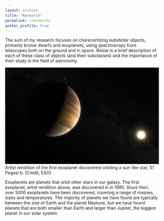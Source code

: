 ```yaml
---
layout: archive
title: "Research"
permalink: /research/
author_profile: true
---  
```


The sum of my research focuses on charecertizing *substellar* objects, primarily bronw dwarfs and exoplanets, using spectroscopy from telescopes both on the ground and in space. Below is a brief description of each of these class of objects (and their subclasses) and the importance of their study in the field of astronomy.


![Exoplanets](../images/51peg.png)
Artist rendition of the first exoplanet discovered orbiting a sun-like star, 51 Pegasi b. (Credit, ESO)


Exoplanets are planets that orbit other stars in our galaxy. The first exoplanet, artist rendition above, was discovered in in 1995. Since then, over 5000 exoplanets have been discovered, covering a range of masses, sizes and temperatures. The majority of planets we have found are typically between the size of Earth and the planet Neptune, but we have found planets that are both smaller than Earth and larger than Jupiter, the biggest planet in our solar system.
